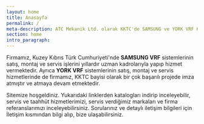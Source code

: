 ```yaml
---
layout: home
title: Anasayfa
permalink: /
meta-description: ATC Mekanik Ltd. olarak KKTC'de SAMSUNG ve YORK VRF Klimaları Satış Montaj ve Servis hizmetlerini ve fazlasını en kaliteli, en hızlı ve en uygun şekilde vermekteyiz.
section: home
intro_paragraph:
---
```


Firmamız, Kuzey Kıbrıs Türk Cumhuriyeti'nde **SAMSUNG VRF** sistemlerinin satış, montaj ve servis işlerini yıllardır uzman kadrolarıyla yapıp hizmet vermektedir.
Ayrıca **YORK VRF** sistemlerinin satış, montaj ve servis hizmetlerinde de firmamız, KKTC bayisi olarak bir çok başarılı projede imza atmıştır ve atmaya devam etmektedir.

Sitemize hoşgeldiniz. Yukarıdaki linklerden katalogları indirip inceleyebilir, servis ve taahhüt hizmetlerimizi, servis verdiğimiz markaları ve firma referanslarımızı inceleyebilirsiniz.
Sorularınız ve detaylı iletişim bilgileri için İletişim kısmından bilgi alıp, bize ulaşabilirsiniz.
